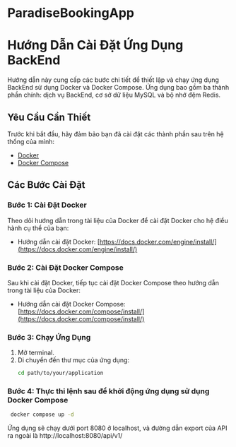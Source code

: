 # ParadiseBookingApp
# Hướng Dẫn Cài Đặt Ứng Dụng BackEnd

Hướng dẫn này cung cấp các bước chi tiết để thiết lập và chạy ứng dụng BackEnd sử dụng Docker và Docker Compose. Ứng dụng bao gồm ba thành phần chính: dịch vụ BackEnd, cơ sở dữ liệu MySQL và bộ nhớ đệm Redis.

## Yêu Cầu Cần Thiết

Trước khi bắt đầu, hãy đảm bảo bạn đã cài đặt các thành phần sau trên hệ thống của mình:
- [Docker](https://docs.docker.com/engine/install/)
- [Docker Compose](https://docs.docker.com/compose/install/)

## Các Bước Cài Đặt

### Bước 1: Cài Đặt Docker

Theo dõi hướng dẫn trong tài liệu của Docker để cài đặt Docker cho hệ điều hành cụ thể của bạn:
- Hướng dẫn cài đặt Docker: [https://docs.docker.com/engine/install/](https://docs.docker.com/engine/install/)

### Bước 2: Cài Đặt Docker Compose

Sau khi cài đặt Docker, tiếp tục cài đặt Docker Compose theo hướng dẫn trong tài liệu của Docker:
- Hướng dẫn cài đặt Docker Compose: [https://docs.docker.com/compose/install/](https://docs.docker.com/compose/install/)

### Bước 3: Chạy Ứng Dụng

1. Mở terminal.
2. Di chuyển đến thư mục của ứng dụng:
   ```bash
   cd path/to/your/application

### Bước 4: Thực thi lệnh sau để khởi động ứng dụng sử dụng Docker Compose
   ```bash
    docker compose up -d
   ```
   Ứng dụng sẽ chạy dưới port 8080 ở localhost, và đường dẫn export của API ra ngoài là http://localhost:8080/api/v1/
